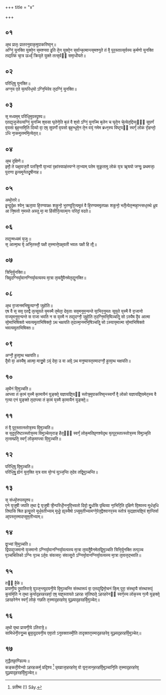 +++
title = "४"

+++
## ०१
अ᳘थ प्रातः᳘ प्रातरनुवाक᳘मुपाकरिष्य᳘न्॥  
अग्निं᳘ युनक्ति युक्ते᳘न स᳘मश्नवा इ᳘ति ते᳘न युक्ते᳘न स᳘र्वान्का᳘मान्त्स᳘मश्नुते तं वै᳘ पुर᳘स्तात्स᳘र्वस्य क᳘र्मणो युनक्ति तद्यत्किं चा᳘त्र ऊर्ध्वं᳘ क्रिय᳘ते युक्ते तत्स᳘र्वᳫं समा᳘धीयते॥  
## ०२
परिधि᳘षु युनक्ति॥  
अग्न᳘य एते य᳘त्परिध᳘यो ऽग्नि᳘भिरेव त᳘दग्निं᳘ युनक्ति॥  
## ०३
स᳘ मध्यम᳘म् परिधि᳘मुपस्पृ᳘श्य॥  
एतद्य᳘जुर्जपत्यग्निं᳘ युनज्मि श᳘वसा घृतेने᳘ति ब᳘लं वै श᳘वो ऽग्निं᳘ युनज्मि ब᳘लेन च घृते᳘न चे᳘त्येत᳘द्दिव्य᳘ᳫं᳘ सुपर्णं व᳘यसा बृह᳘न्तमि᳘ति दिव्यो वा᳘ एष᳘ सुपर्णो व᳘यसो बृह᳘न्धूमे᳘न ते᳘न वयं᳘ गमेम ब्रध्न᳘स्य विष्ट᳘पᳫं स्वर्गं᳘ लोकं रो᳘हन्तो᳘ ऽधि ना᳘कमुत्तममि᳘त्येत᳘त्॥  
## ०४
अ᳘थ द᳘क्षिणे॥  
इमौ᳘ ते पक्षा᳘वज᳘रौ पतत्रि᳘णौ या᳘भ्यां र᳘क्षांस्यपहंस्यग्ने ता᳘भ्याम् पतेम सुकृ᳘तामु लोकं य᳘त्र ऋ᳘षयो जग्मुः᳘ प्रथमजाः᳘ पुराणा इ᳘त्यमूनेतदृ᳘षीनाह॥  
## ०५
अथो᳘त्तरे॥  
इ᳘न्दुर्द᳘क्षः श्येन᳘ ऋता᳘वा हि᳘रण्यपक्षः शकुनो᳘ भुरण्युरि᳘त्यमृ᳘तं वै हि᳘रण्यममृ᳘तपक्षः शकुनो᳘ भर्ते᳘त्येत᳘न्महा᳘न्त्सध᳘स्थे ध्रुव आ नि᳘षत्तो न᳘मस्ते अस्तु मा᳘ मा हिंसीरि᳘त्यात्म᳘नः परिदां᳘ वदते॥  
## ०६
तद्य᳘न्मध्यमं य᳘जुः॥  
स᳘ आत्मा᳘थ ये᳘ अभि᳘तस्तौ᳘ पक्षौ त᳘स्मात्ते᳘पक्ष᳘वती भवतः पक्षौ हि तौ᳟॥  
## ०७
त्रिभि᳘र्युनक्ति॥  
त्रिवृ᳘दग्निर्या᳘वानग्निर्या᳘वत्यस्य मा᳘त्रा ता᳘वतैॗवैनमेत᳘द्युनक्ति॥  
## ०८
अ᳘थ रा᳘जानमभिषु᳘त्याग्नौ᳘ जुहोति॥  
एष वै स᳘ सव᳘ एतद्वै त᳘त्सूयते य᳘मस्मै त᳘मेता᳘ देव᳘ताः सव᳘मनुम᳘न्यन्ते या᳘भिर᳘नुमतः सूय᳘ते य᳘स्मै वै रा᳘जानो राज्य᳘मनुम᳘न्यन्ते स राजा भवति न स य᳘स्मै न तद्य᳘दग्नौ᳘ जुहो᳘ति त᳘दग्नि᳘मभि᳘षिञ्चतिॗ सो ऽस्यैष दै᳘व आत्मा सो᳘माभिषिक्तो भवत्यमृ᳘ताभिषिक्तो᳘ ऽथ भक्षयति त᳘दात्मा᳘नमभि᳘षिञ्चतिॗ सो ऽस्याय᳘मात्मा सो᳘माभिषिक्तो भवत्यमृ᳘ताभिषिक्तः॥  
## ०९
अग्नौ᳘ हुत्वा᳘थ भक्षयति॥  
दै᳘वो वा᳘ अस्यैष᳘ आत्मा᳘ मानुॗषो ऽयं᳘ देवा᳘ उ वा अग्रे᳘ ऽथ मनुष्यास्त᳘स्मादग्नौ᳘ हुत्वा᳘थ भक्षयति॥  
## १०
अ᳘थैनं वि᳘मुञ्चति॥  
आप्त्वा तं का᳘मं य᳘स्मै का᳘मायैनं युङ्क्ते᳘ यज्ञायज्ञि᳘यᳫं स्तोत्र᳘मुपाकरिष्य᳘न्त्स्वर्गो वै᳘ लोको यज्ञायज्ञि᳘यमेत᳘स्य वै ग᳘त्या एनं युङ्क्ते त᳘दाप्त्वा तं का᳘मं य᳘स्मै का᳘मायैनं युङ्क्ते᳟॥  
## ११
तं वै᳘ पुर᳘स्तात्स्तोत्र᳘स्य वि᳘मुञ्चति॥  
स य᳘दुप᳘रिष्टात्स्तोत्र᳘स्य विमुञ्चेत्प᳘राङ् हैत᳘ᳫं᳘ स्वर्गं᳘ लोक᳘मतिप्र᳘णश्येद᳘थ य᳘त्पुर᳘स्तात्स्तोत्र᳘स्य विमुञ्च᳘ति त᳘त्सम्प्रति᳘ स्वर्गं᳘ लोक᳘माप्त्वा वि᳘मुञ्चति॥  
## १२
परिधि᳘षु वि᳘मुञ्चति॥  
परिधि᳘षु᳘ ह्येनं युन᳘क्ति य᳘त्र वाव यो᳘ग्यं युञ्ज᳘न्ति त᳘देव तद्वि᳘मुञ्चन्ति॥  
## १३
स᳘ संध्यो᳘रुपस्पृ᳘श्य॥  
एने य᳘जुषी जपति त᳘था द्वे य᳘जुषी त्री᳘न्परिधी᳘ननुवि᳘भवतो दिवो᳘ मूॗर्धासि पृथिव्या ना᳘भिरि᳘ति द᳘क्षिणे वि᳘श्वस्य मूर्धन्न᳘धि तिष्ठसि श्रित इत्यु᳘त्तरे मूर्ध᳘वतीभ्याम् मूर्धाॗ ह्य᳘स्यैषो ऽप्सुम᳘तीभ्यामग्ने᳘रेत᳘द्वैश्वानर᳘स्य स्तोत्रं य᳘द्यज्ञायज्ञि᳘यं शा᳘न्तिर्वा आ᳘पस्त᳘स्मादप्सुम᳘तीभ्याम्॥  
## १४
द्वा᳘भ्यां वि᳘मुञ्चति॥  
द्विपाद्य᳘जमानो य᳘जमानो ऽग्निर्या᳘वानग्निर्या᳘वत्यस्य मा᳘त्रा ता᳘वतैॗवैनमेतद्वि᳘मुञ्चति त्रिभि᳘र्युनक्ति तत्प᳘ञ्च प᳘ञ्चचितिको ऽग्निः प᳘ञ्च ऽर्त᳘वः संवत्सरः᳘ संवत्सॗरो ऽग्निर्या᳘वानग्निर्या᳘वत्यस्य मा᳘त्रा ता᳘वत्त᳘द्भवति॥  
## १५
तᳫं है᳘के॥  
प्रायणी᳘य एॗवातिरात्रे᳘ युञ्ज᳘न्त्युदयनी᳘ये वि᳘मुञ्चन्ति संस्थारूपं वा᳘ एतद्य᳘द्विमो᳘चनं कि᳘म् पुरा᳘ संस्था᳘यै संस्थारूपं᳘ कुर्यामे᳘ति न त᳘था कुर्याद᳘हरहरहर्वा᳘ एष᳘ यज्ञ᳘स्तायते ऽहरहः सं᳘तिष्ठते᳘ ऽहरहरेनᳫं स्वर्ग᳘स्य लोक᳘स्य ग᳘त्यै युङ्क्ते᳘ ऽहरहरेनेन स्वर्गं᳘ लोकं᳘ गछति त᳘स्माद᳘हरहरेव᳘ युञ्ज्याद᳘हरहर्वि᳘मुञ्चेत्॥  
## १६
अ᳘थो य᳘था प्रायणी᳘ये ऽतिरात्रे᳟॥  
सामिधेनी᳘रनू᳘च्य ब्रूया᳘दुदयनी᳘य एवा᳘तो ऽनुवक्तास्मी᳘ति तादृक्तत्त᳘स्माद᳘हरहरेव᳘ युञ्ज्यद᳘हरहर्वि᳘मुञ्चेत्॥  
## १७
त᳘द्धैतछा᳘ण्डिल्यः॥  
कङ्कती᳘येभ्यो ऽहरहःकर्म᳘ प्रदि᳘श्य [^wbr_1] प्र᳘वव्राजा᳘हरहरेव᳘ वो युन᳘जान᳘हरहर्वि᳘मुञ्चानि᳘ति त᳘स्माद᳘हरहरेव᳘ युञ्ज्याद᳘हरहर्वि᳘मुञ्चेत्॥  

[^wbr_1]: प्रतीष्य (!) Sây.
